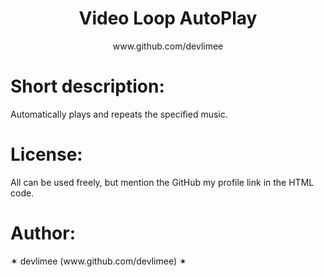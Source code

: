 <!DOCTYPE html>
<html>
<link rel="shortcut icon" href="images/github.png"/>
<meta http-equiv="Content-Type" content="text/html; charset=utf-8" />
<meta name="viewport" content="width=device-width, initial-scale=1, maximum-scale=1">
<link rel="stylesheet" type="text/css" href="css/style.css">
<link rel="stylesheet" type="text/css" href="css/rainbowbg.css">

<center><h1>Video Loop AutoPlay</h1>
<p>www.github.com/devlimee</p></center>

<h1>Short description:</h1>
<p>Automatically plays and repeats the specified music.</p>

<h1>License:</h1>
<p>All can be used freely, but mention  the GitHub my profile link in the HTML code.</p>

<h1>Author:</h1>
<p>✶ devlimee (www.github.com/devlimee) ✶</p>

</body>
</html>
